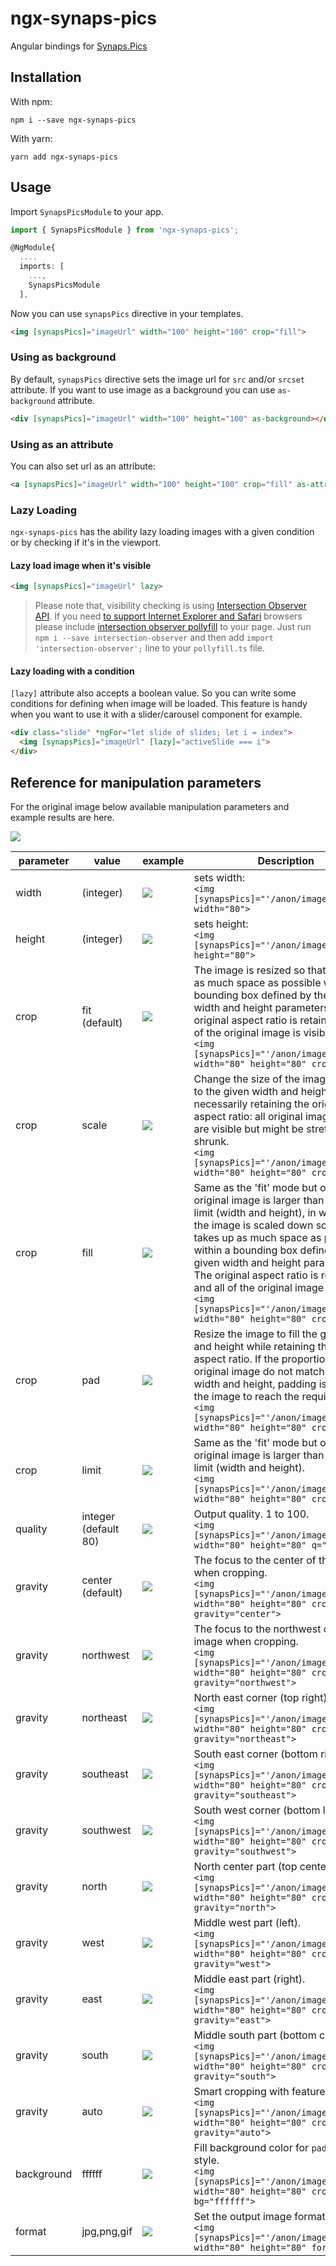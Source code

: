 # ngx-synaps-pics

Angular bindings for [Synaps.Pics](https://synaps.pics)

## Installation

With npm:
```
npm i --save ngx-synaps-pics
```

With yarn:
```
yarn add ngx-synaps-pics
```

## Usage

Import `SynapsPicsModule` to your app.

```ts
import { SynapsPicsModule } from 'ngx-synaps-pics';

@NgModule{
  ....
  imports: [
    ...,
    SynapsPicsModule
  ],
```

Now you can use `synapsPics` directive in your templates.

```html
<img [synapsPics]="imageUrl" width="100" height="100" crop="fill">
```

### Using as background

By default, `synapsPics` directive sets the image url for `src` and/or `srcset` attribute. If you want to use image as a background you can use `as-background` attribute.

```html
<div [synapsPics]="imageUrl" width="100" height="100" as-background></div>
```

### Using as an attribute

You can also set url as an attribute:

```html
<a [synapsPics]="imageUrl" width="100" height="100" crop="fill" as-attr="href">Link to image</a>
```

### Lazy Loading

`ngx-synaps-pics` has the ability lazy loading images with a given condition or by checking if it's in the viewport.

#### Lazy load image when it's visible

```html
<img [synapsPics]="imageUrl" lazy>
```

> Please note that, visibility checking is using [Intersection Observer API](https://developer.mozilla.org/en-US/docs/Web/API/Intersection_Observer_API). If you need [to support Internet Explorer and Safari](https://www.caniuse.com/#feat=intersectionobserver) browsers please include [intersection observer pollyfill](https://www.npmjs.com/package/intersection-observer) to your page. Just run `npm i --save intersection-observer` and then add `import 'intersection-observer';` line to your `pollyfill.ts` file.

#### Lazy loading with a condition

`[lazy]` attribute also accepts a boolean value. So you can write some conditions for defining when image will be loaded. This feature is handy when you want to use it with a slider/carousel component for example.

```html
<div class="slide" *ngFor="let slide of slides; let i = index">
  <img [synapsPics]="imageUrl" [lazy]="activeSlide === i">
</div>
```

## Reference for manipulation parameters

For the original image below available manipulation parameters and example results are here.

![](https://img.synaps.pics/anon/image_bla.jpg)

parameter | value | example | Description
--- | --- | --- | ---
width | (integer) | ![](https://img.synaps.pics/anon/w_80/image_bla.jpg) | sets width: <br>```<img [synapsPics]="'/anon/image_bla.jpg'" width="80">```
height | (integer) | ![](https://img.synaps.pics/anon/h_80/image_bla.jpg) | sets height: <br>```<img [synapsPics]="'/anon/image_bla.jpg'" height="80">```
crop | fit (default) | ![](https://img.synaps.pics/anon/w_80,h_80,c_fit/image_bla.jpg) | The image is resized so that it takes up as much space as possible within a bounding box defined by the given width and height parameters. The original aspect ratio is retained and all of the original image is visible.<br>```<img [synapsPics]="'/anon/image_bla.jpg'" width="80" height="80" crop="fit">```
crop | scale | ![](https://img.synaps.pics/anon/w_80,h_80,c_scale/image_bla.jpg) | Change the size of the image exactly to the given width and height without necessarily retaining the original aspect ratio: all original image parts are visible but might be stretched or shrunk.<br>```<img [synapsPics]="'/anon/image_bla.jpg'" width="80" height="80" crop="scale">```
crop | fill | ![](https://img.synaps.pics/anon/w_80,h_80,c_fill/image_bla.jpg) | Same as the 'fit' mode but only if the original image is larger than the given limit (width and height), in which case the image is scaled down so that it takes up as much space as possible within a bounding box defined by the given width and height parameters. The original aspect ratio is retained and all of the original image is visible.<br>```<img [synapsPics]="'/anon/image_bla.jpg'" width="80" height="80" crop="fill">```
crop | pad | ![](https://img.synaps.pics/anon/w_80,h_80,c_pad,b_rgb:000000/image_bla.jpg) | Resize the image to fill the given width and height while retaining the original aspect ratio. If the proportions of the original image do not match the given width and height, padding is added to the image to reach the required size.<br>```<img [synapsPics]="'/anon/image_bla.jpg'" width="80" height="80" crop="pad">```
crop | limit | ![](https://img.synaps.pics/anon/w_80,h_80,c_limit/image_bla.jpg) | Same as the 'fit' mode but only if the original image is larger than the given limit (width and height).<br>```<img [synapsPics]="'/anon/image_bla.jpg'" width="80" height="80" crop="limit">```
quality | integer (default 80) | ![](https://img.synaps.pics/anon/w_80,h_80,q_40/image_bla.jpg) | Output quality. 1 to 100.<br>```<img [synapsPics]="'/anon/image_bla.jpg'" width="80" height="80" q="40">```
gravity | center (default) | ![](https://img.synaps.pics/anon/w_80,h_80,c_fill,g_center/image_bla.jpg) | The focus to the center of the image when cropping.<br>```<img [synapsPics]="'/anon/image_bla.jpg'" width="80" height="80" crop="fill" gravity="center">```
gravity | northwest | ![](https://img.synaps.pics/anon/w_80,h_80,c_fill,g_northwest/image_bla.jpg) | The focus to the northwest of the image when cropping.<br>```<img [synapsPics]="'/anon/image_bla.jpg'" width="80" height="80" crop="fill" gravity="northwest">```
gravity | northeast | ![](https://img.synaps.pics/anon/w_80,h_80,c_fill,g_northeast/image_bla.jpg) | North east corner (top right).<br>```<img [synapsPics]="'/anon/image_bla.jpg'" width="80" height="80" crop="fill" gravity="northeast">```
gravity | southeast | ![](https://img.synaps.pics/anon/w_80,h_80,c_fill,g_southeast/image_bla.jpg) | South east corner (bottom right).<br>```<img [synapsPics]="'/anon/image_bla.jpg'" width="80" height="80" crop="fill" gravity="southeast">```
gravity | southwest | ![](https://img.synaps.pics/anon/w_80,h_80,c_fill,g_southwest/image_bla.jpg) | South west corner (bottom left).<br>```<img [synapsPics]="'/anon/image_bla.jpg'" width="80" height="80" crop="fill" gravity="southwest">```
gravity | north | ![](https://img.synaps.pics/anon/w_80,h_80,c_fill,g_north/image_bla.jpg) | North center part (top center).<br>```<img [synapsPics]="'/anon/image_bla.jpg'" width="80" height="80" crop="fill" gravity="north">```
gravity | west | ![](https://img.synaps.pics/anon/w_80,h_80,c_fill,g_west/image_bla.jpg) | Middle west part (left).<br>```<img [synapsPics]="'/anon/image_bla.jpg'" width="80" height="80" crop="fill" gravity="west">```
gravity | east | ![](https://img.synaps.pics/anon/w_80,h_80,c_fill,g_east/image_bla.jpg) | Middle east part (right).<br>```<img [synapsPics]="'/anon/image_bla.jpg'" width="80" height="80" crop="fill" gravity="east">```
gravity | south | ![](https://img.synaps.pics/anon/w_80,h_80,c_fill,g_south/image_bla.jpg) | Middle south part (bottom center).<br>```<img [synapsPics]="'/anon/image_bla.jpg'" width="80" height="80" crop="fill" gravity="south">```
gravity | auto | ![](https://img.synaps.pics/anon/w_80,h_80,c_fill,g_auto/image_bla.jpg) | Smart cropping with feature detection.<br>```<img [synapsPics]="'/anon/image_bla.jpg'" width="80" height="80" crop="fill" gravity="auto">```
background | ffffff | ![](https://img.synaps.pics/anon/w_80,h_80,c_pad,b_rgb:ffffff/image_bla.jpg) | Fill background color for `pad` crop style.<br>```<img [synapsPics]="'/anon/image_bla.jpg'" width="80" height="80" crop="pad" bg="ffffff">```
format | jpg,png,gif | ![](https://img.synaps.pics/anon/w_80,h_80,f_gif/image_bla.jpg) | Set the output image format.<br>```<img [synapsPics]="'/anon/image_bla.jpg'" width="80" height="80" format="gif">```
